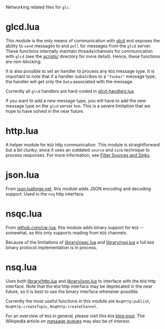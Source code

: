 
Networking related files for `glc`.

glcd.lua
========

This module is the only means of communication with [glcd](https://github.com/gamelost/glcd) and exposes the ability to `send` messages to and `poll` for messages from the `glcd` server. These functions internally maintain threads/channels for communication with `glcd` (see the [scripts/](../scripts) directory for more detail). Hence, these functions are non-blocking.

It is also possible to set an handler to process any `NSQ` message type. It is important to note that if a handler subscribes to a `"foobar"` message type, the handler will get only the `Data` associated with the message.

Currently all `glcd` handlers are hard-coded in [glcd-handlers.lua](../glcd-handlers.lua).

If you want to add a new message type, you will have to add the new message type on the `glcd` server too. This is a severe limitation that we hope to have solved in the near future.

http.lua
========

A helper module for `NSQ` http communication. This module is straightforward but a bit clunky, since it uses an outdated `source` and `sink` technique to process responses. For more information, see [Filter Sources and Sinks](http://lua-users.org/wiki/FiltersSourcesAndSinks).

json.lua
========

From [json.luaforge.net](http://json.luaforge.net/), this module adds JSON encoding and decoding support. Used in the `nsq` http interface.

nsqc.lua
========

From [github.com/cw-lua](https://github.com/catwell/cw-lua/tree/master/nsqc), this module adds binary support for `NSQ` -- somewhat, as this only supports reading from `NSQ` channels.

Because of the limitations of [library/nsqc.lua](nsqc.lua) and [library/nsq.lua](nsq.lua) a full `NSQ` binary protocol implementation is in process.

nsq.lua
=======

Uses both [library/http.lua](http.lua) and [library/json.lua](json.lua) to interface with the `NSQ` http interface. Note that the `NSQ` http interface may be deprecated in the near future, so it is best to use the binary interface whenever possible.

Currently the most useful functions in this module are `NsqHttp:publish`, `NsqHttp:createTopic`, `NsqHttp:createChannel`.

For an overview of `NSQ` in general, please visit this `NSQ` [blog post](http://word.bitly.com/post/33232969144/nsq). The Wikipedia article on [message queues](http://en.wikipedia.org/wiki/Message_queue) may also be of interest.

